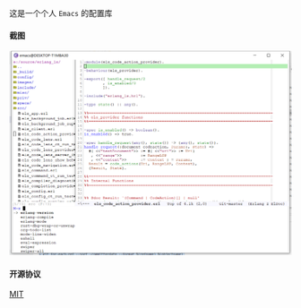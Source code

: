 这是一个个人 `Emacs` 的配置库

#### 截图
![](https://github.com/xiashuangxi/.emacs.d/blob/master/images/screenshot.png)

#### 开源协议
[MIT](https://github.com/xiashuangxi/.emacs.d/blob/master/LICENSE-MIT)